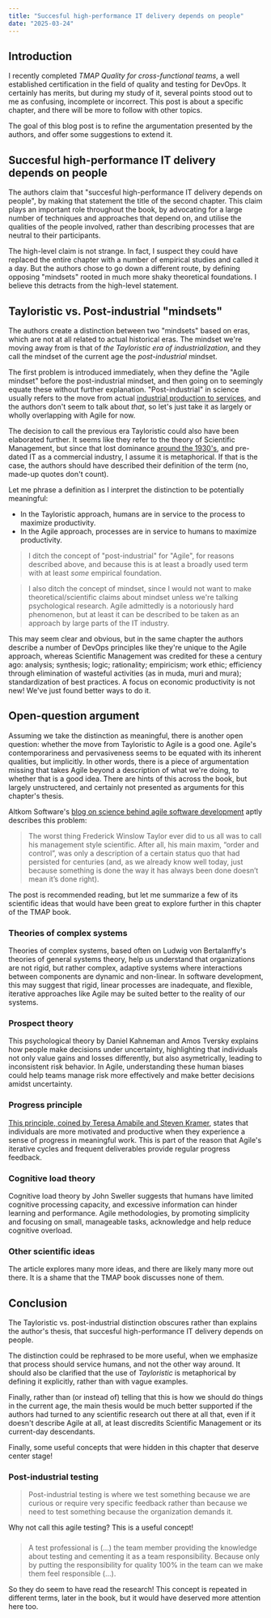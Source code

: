 ```yaml
---
title: "Succesful high-performance IT delivery depends on people"
date: "2025-03-24"
---
```


## Introduction

I recently completed _TMAP Quality for cross-functional teams_, a well established certification in the field of quality and testing for DevOps. It certainly has merits, but during my study of it, several points stood out to me as confusing, incomplete or incorrect. This post is about a specific chapter, and there will be more to follow with other topics.

The goal of this blog post is to refine the argumentation presented by the authors, and offer some suggestions to extend it.

## Succesful high-performance IT delivery depends on people

The authors claim that "succesful high-performance IT delivery depends on people", by making that statement the title of the second chapter. This claim plays an important role throughout the book, by advocating for a large number of techniques and approaches that depend on, and utilise the qualities of the people involved, rather than describing processes that are neutral to their participants.

The high-level claim is not strange. In fact, I suspect they could have replaced the entire chapter with a number of empirical studies and called it a day. But the authors chose to go down a different route, by defining opposing "mindsets" rooted in much more shaky theoretical foundations. I believe this detracts from the high-level statement.

## Tayloristic vs. Post-industrial "mindsets"

The authors create a distinction between two "mindsets" based on eras, which are not at all related to actual historical eras. The mindset we're moving away from is that of _the Tayloristic era of industrialization_, and they call the mindset of the current age the _post-industrial_ mindset.

The first problem is introduced immediately, when they define the "Agile mindset" before the post-industrial mindset, and then going on to seemingly equate these without further explanation. "Post-industrial" in science usually refers to the move from actual [industrial production to services](https://en.wikipedia.org/wiki/Post-industrial_society), and the authors don't seem to talk about _that_, so let's just take it as largely or wholly overlapping with Agile for now.

The decision to call the previous era Tayloristic could also have been elaborated further. It seems like they refer to the theory of Scientific Management, but since that lost dominance [around the 1930's](https://en.wikipedia.org/wiki/Scientific_management), and pre-dated IT as a commercial industry, I assume it is metaphorical. If that is the case, the authors should have described their definition of the term (no, made-up quotes don't count).

Let me phrase a definition as I interpret the distinction to be potentially meaningful:

- In the Tayloristic approach, humans are in service to the process to maximize productivity.
- In the Agile approach, processes are in service to humans to maximize productivity.

> I ditch the concept of "post-industrial" for "Agile", for reasons described above, and because this is at least a broadly used term with at least _some_ empirical foundation.

> I also ditch the concept of mindset, since I would not want to make theoretical/scientific claims about mindset unless we're talking psychological research. Agile admittedly is a notoriously hard phenomenon, but at least it can be described to be taken as an approach by large parts of the IT industry.

This may seem clear and obvious, but in the same chapter the authors describe a number of DevOps principles like they're unique to the Agile approach, whereas Scientific Management was credited for these a century ago: analysis; synthesis; logic; rationality; empiricism; work ethic; efficiency through elimination of wasteful activities (as in muda, muri and mura); standardization of best practices. A focus on economic productivity is not new! We've just found better ways to do it.

## Open-question argument

Assuming we take the distinction as meaningful, there is another open question: whether the move from Tayloristic to Agile is a good one. Agile's contemporariness and pervasiveness seems to be equated with its inherent qualities, but implicitly. In other words, there is a piece of argumentation missing that takes Agile beyond a description of what we're doing, to whether that is a good idea. There are hints of this across the book, but largely unstructered, and certainly not presented as arguments for this chapter's thesis.

Altkom Software's [blog on science behind agile software development](https://www.altkomsoftware.com/blog/reasearch-and-theories-behind-agile/) aptly describes this problem:

> The worst thing Frederick Winslow Taylor ever did to us all was to call his management style scientific. After all, his main maxim, “order and control”, was only a description of a certain status quo that had persisted for centuries (and, as we already know well today, just because something is done the way it has always been done doesn’t mean it’s done right).

The post is recommended reading, but let me summarize a few of its scientific ideas that would have been great to explore further in this chapter of the TMAP book.

### Theories of complex systems

Theories of complex systems, based often on Ludwig von Bertalanffy's theories of general systems theory, help us understand that organizations are not rigid, but rather complex, adaptive systems where interactions between components are dynamic and non-linear. In software development, this may suggest that rigid, linear processes are inadequate, and flexible, iterative approaches like Agile may be suited better to the reality of our systems.​

### Prospect theory

This psychological theory by Daniel Kahneman and Amos Tversky explains how people make decisions under uncertainty, highlighting that individuals not only value gains and losses differently, but also asymetrically, leading to inconsistent risk behavior. In Agile, understanding these human biases could help teams manage risk more effectively and make better decisions amidst uncertainty.​

### Progress principle

[This principle, coined by Teresa Amabile and Steven Kramer](https://hbr.org/2011/05/the-power-of-small-wins), states that individuals are more motivated and productive when they experience a sense of progress in meaningful work. This is part of the reason that Agile's iterative cycles and frequent deliverables provide regular progress feedback.

### Cognitive load theory

Cognitive load theory by John Sweller suggests that humans have limited cognitive processing capacity, and excessive information can hinder learning and performance. Agile methodologies, by promoting simplicity and focusing on small, manageable tasks, acknowledge and help reduce cognitive overload.​

### Other scientific ideas

The article explores many more ideas, and there are likely many more out there. It is a shame that the TMAP book discusses none of them.

## Conclusion

The Tayloristic vs. post-industrial distinction obscures rather than explains the author's thesis, that succesful high-performance IT delivery depends on people.

The distinction could be rephrased to be more useful, when we emphasize that process should service humans, and not the other way around. It should also be clarified that the use of _Tayloristic_ is metaphorical by defining it explicitly, rather than with vague examples.

Finally, rather than (or instead of) telling that this is how we should do things in the current age, the main thesis would be much better supported if the authors had turned to any scientific research out there at all that, even if it doesn't describe Agile at all, at least discredits Scientific Management or its current-day descendants.

Finally, some useful concepts that were hidden in this chapter that deserve center stage!

### Post-industrial testing

> Post-industrial testing is where we test something because we are curious or require very specific feedback rather than because we need to test something because the organization demands it.

Why not call this agile testing? This is a useful concept!

###

> A test professional is (...) the team member providing the knowledge about testing and cementing it as a team responsibility. Because only by putting the responsibility for quality 100% in the team can we make them feel responsible (...).

So they do seem to have read the research! This concept is repeated in different terms, later in the book, but it would have deserved more attention here too.
